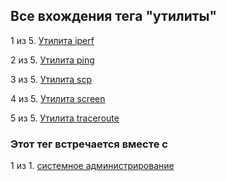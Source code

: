 ## Все вхождения тега "утилиты"


1 из 5. [Утилита iperf](./cs_utils_iperf.md)

2 из 5. [Утилита ping](./cs_utils_ping.md)

3 из 5. [Утилита scp](./cs_utils_scp.md)

4 из 5. [Утилита screen](./cs_utils_screen.md)

5 из 5. [Утилита traceroute](./cs_utils_traceroute.md)



### Этот тег встречается вместе с


1 из 1. [системное администрирование](./meta_sistemnoe_administrirovanie.md)

